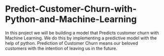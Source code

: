 # Predict-Customer-Churn-with-Python-and-Machine-Learning
In this project we will be building a model that Predicts customer churn with Machine Learning. We do this by implementing a predictive model with the help of python. Prediction of Customer Churn means our beloved customers with the intention of leaving us in the future.
